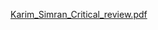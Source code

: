 
[Karim_Simran_Critical_review.pdf](https://github.com/Simranmk97/Analysis-of-Endothelial-Mitochondrial-Dysfunction-Due-to-Uremic-and-Indoxyl-Sulfate-Toxicity/files/8692372/KarimSimran_Final.draft.pdf)
